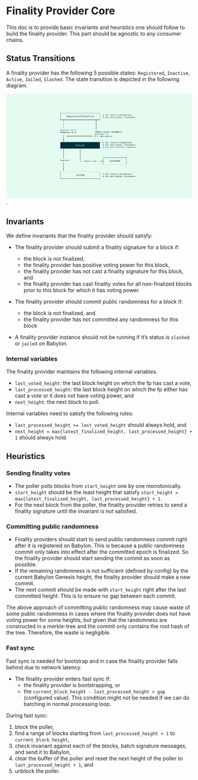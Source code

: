 # Finality Provider Core

This doc is to provide basic invariants and heuristics one should follow to
build the finality provider. This part should be agnostic to any consumer
chains.

## Status Transitions

A finality provider has the following 5 possible states: `Registered`,
`Inactive`, `Active`, `Jailed`, `Slashed`. The state transition is depicted
in the following diagram.

![Finality Provider Status Transition](./static/fp-status-transition.png).

## Invariants

We define invariants that the finality provider should satisfy:

- The finality provider should submit a finality signature for a block if:
  - the block is not finalized,
  - the finality provider has positive voting power for this block,
  - the finality provider has not cast a finality signature for this block, and
  - the finality provider has cast finality votes for all non-finalized blocks
    prior to this block for which it has voting power.

- The finality provider should commit public randomness for a block if:
  - the block is not finalized, and
  - the finality provider has not committed any randomness for this block

- A finality provider instance should not be running if it’s status is `slashed`
  or `jailed` on Babylon.

### Internal variables

The finality provider maintains the following internal variables.
* `last_voted_height`: the last block height on which the fp has cast a vote,
* `last_processed_height`: the last block height on which the fp either has
  cast a vote or it does not have voting power, and
* `next_height`: the next block to poll.

Internal variables need to satisfy the following rules:
* `last_processed_height >= last_voted_height` should always hold, and
* `next_height = max{latest_finalized_height, last_processed_height} + 1` should
  always hold.

## Heuristics

### Sending finality votes

* The poller polls blocks from `start_height` one by one monotonically.
* `start_height` should be the least height that satisfy
  `start_height = max{latest_finalized_height, last_processed_height} + 1`.
* For the next block from the poller, the finality provider retries to send
  a finality signature until the invariant is not satisfied.

### Committing public randomness

* Finality providers should start to send public randomness commit right
  after it is registered on Babylon. This is because a public randomness commit
  only takes into effect after the committed epoch is finalized. So the finality
  provider should start sending the commit as soon as possible.
* If the remaining randomness is not sufficient (defined by config) by the
  current Babylon Genesis height, the finality provider should make a new commit.
* The next commit should be made with `start_height` right after the last
  committed height. This is to ensure no gap between each commit.

The above approach of committing public randomness may cause waste of some
public randomness in cases where the finality provider does not have voting
power for some heights, but given that the randomness are constructed in a
merkle-tree and the commit only contains the root hash of the tree. Therefore,
the waste is negligible.

### Fast sync

Fast sync is needed for bootstrap and in case the finality provider falls
behind due to network latency.

* The finality provider enters fast sync if:
  * the finality provider is bootstrapping, or
  * the `current_block_height - last_processed_height > gap` (configured value).
  This condition might not be needed if we can do batching in normal processing
  loop.

During fast sync:
1. block the poller,
2. find a range of blocks starting from `last_processed_height + 1` to
   `current_block_height`,
3. check invariant against each of the blocks, batch signature messages, and
   send it to Babylon,
4. clear the buffer of the poller and reset the next height of the poller to
   `last_processed_height + 1`, and
5. unblock the poller.
